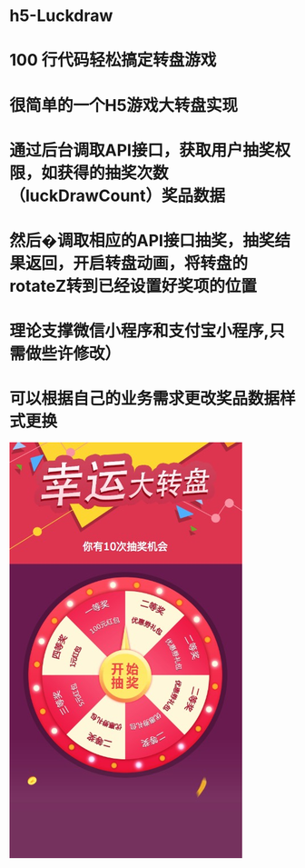 # h5-Luckdraw
# 100 行代码轻松搞定转盘游戏
# 很简单的一个H5游戏大转盘实现
# 通过后台调取API接口，获取用户抽奖权限，如获得的抽奖次数（luckDrawCount）奖品数据
# 然后�调取相应的API接口抽奖，抽奖结果返回，开启转盘动画，将转盘的rotateZ转到已经设置好奖项的位置
# 理论支撑微信小程序和支付宝小程序,只需做些许修改）
# 可以根据自己的业务需求更改奖品数据样式更换
![Image text](https://raw.githubusercontent.com/chenxianqi/h5-Luckdraw/master/images/1534835657459.jpg)